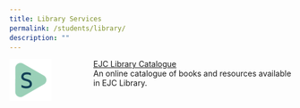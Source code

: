 ```yaml
---
title: Library Services
permalink: /students/library/
description: ""
---
```


<div>
<div style="float: left">
<img src="/images/Library-Spydus-150x150.png" 
    style="width:50%">
</div>
<div>
</div>
</div>

[EJC Library Catalogue](https://schoolibrary.moe.edu.sg/eunoiajc) <br> An online catalogue of books and resources available in EJC Library.